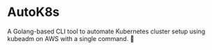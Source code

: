 # AutoK8s
A Golang-based CLI tool to automate Kubernetes cluster setup using kubeadm on AWS with a single command. 🚀
